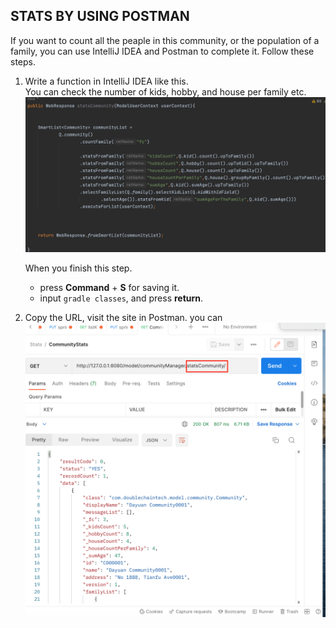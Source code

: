 
## STATS BY USING POSTMAN ##

If you want to count all the peaple in this community, or the population of a family, you can use IntelliJ IDEA and Postman to complete it. Follow these steps. 

1. Write a function in IntelliJ IDEA like this.  
    You can check the number of kids, hobby, and house per family etc. 
    ![](images/stats-1.png)  
    
     When you  finish this step. 
    + press **Command** + **S** for saving it. 
    + input `gradle classes`, and press **return**. 

2. Copy the URL, visit the site in Postman. you can 
    ![](images/stats-2.png)
